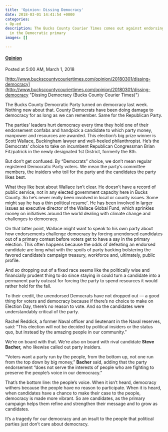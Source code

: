 ```yaml
---
title: 'Opinion: Dissing Democracy'
date: 2018-03-01 14:41:54 +0000
categories:
- Op-ed
description: The Bucks County Courier Times comes out against endorsing a candidate
  in the Democratic primary
images: []

---
```

#### [Opinion](http://www.buckscountycouriertimes.com/search?text=Opinion)

Posted at 5:00 AM, March 1, 2018

[http://www.buckscountycouriertimes.com/opinion/20180301/dissing-democracy](http://www.buckscountycouriertimes.com/opinion/20180301/dissing-democracy "Dissing Democracy (Bucks County Courier Times)")

The Bucks County Democratic Party turned on democracy last week. Nothing new about that. County Democrats have been doing damage to democracy for as long as we can remember. Same for the Republican Party.

The parties’ leaders hurt democracy every time they hold one of their endorsement confabs and handpick a candidate to which party money, manpower and resources are awarded. This election’s big prize winner is Scott Wallace, Buckingham lawyer and well-heeled philanthropist. He’s the Democrats’ choice to take on incumbent Republican Congressman Brian Fitzpatrick in the newly designated 1st District, formerly the 8th.

But don’t get confused. By “Democrats” choice, we don’t mean regular registered Democratic Party voters. We mean the party’s committee members, the insiders who toil for the party and the candidates the party likes best.

What they like best about Wallace isn’t clear. He doesn’t have a record of public service, not in any elected government capacity here in Bucks County. So he’s never really been involved in local or county issues. Some might say he has a thin political resume′. He has been involved in larger issues as executive director of the Wallace Global Fund, which sprinkles money on initiatives around the world dealing with climate change and challenges to democracy.

On that latter point, Wallace might want to speak to his own party about how endorsements challenge democracy by forcing unendorsed candidates out of a primary contest before voters get to have a say in the primary election. This often happens because the odds of defeating an endorsed candidate are long what with the spoils of party backing bolstering the favored candidate’s campaign treasury, workforce and, ultimately, public profile.

And so dropping out of a fixed race seems like the politically wise and financially prudent thing to do since staying in could turn a candidate into a permanent party outcast for forcing the party to spend resources it would rather hold for the fall.

To their credit, the unendorsed Democrats have not dropped out — a good thing for voters and democracy because if there’s no choice to make on Election Day, there’s no reason to vote. And so the candidates were understandably critical of the party.

Rachel Reddick, a former Naval officer and lieutenant in the Naval reserves, said: “This election will not be decided by political insiders or the status quo, but instead by the amazing people in our community.”

We’re on board with that. We’re also on board with rival candidate **Steve Bacher,** who likewise called out party insiders.

“Voters want a party run by the people, from the bottom up, not one run from the top down by big money,” **Bacher** said, adding that the party endorsement “does not serve the interests of people who are fighting to preserve the people’s voice in our democracy.”

That’s the bottom line: the people’s voice. When it isn’t heard, democracy withers because the people have no reason to participate. When it is heard, when candidates have a chance to make their case to the people, democracy is made more vibrant. So are candidates, as the primary campaign helps them refine and strengthen their message and to grow as candidates.

It’s a tragedy for our democracy and an insult to the people that political parties just don’t care about democracy.